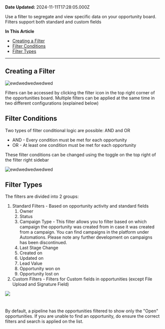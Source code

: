 **Date Updated:** 2024-11-11T17:28:05.000Z

Use a filter to segregate and view specific data on your opportunity board. Filters support both standard and custom fields

  
**In This Article**

   * [Creating a Filter](#Creating-a-Filter)[](#Filter-Conditions)
   * [Filter Conditions](#Filter-Conditions)
   * [Filter Types](#Filter-Types)

---

## Creating a Filter

![ewdwedwedwedwed](https://s3.amazonaws.com/cdn.freshdesk.com/data/helpdesk/attachments/production/155010723450/original/mG8OjrTq9drIFIld3VjqTD4XzVvcehKYMA.png?1697887930)

Filters can be accessed by clicking the filter icon in the top right corner of the opportunities board. Multiple filters can be applied at the same time in two different configurations (explained below)

  
## Filter Conditions

Two types of filter conditional logic are possible: AND and OR

* AND - Every condition must be met for each opportunity
* OR - At least one condition must be met for each opportunity

  
These filter conditions can be changed using the toggle on the top right of the filter right sidebar

![ewdwedwedwedwed](https://s3.amazonaws.com/cdn.freshdesk.com/data/helpdesk/attachments/production/155010724516/original/eyLkEgcZZJDNHixNPdY-YrxhpRkcsvWI_Q.jpeg?1697889963)

  
## Filter Types

The filters are divided into 2 groups:

1. Standard Filters - Based on opportunity activity and standard fields  
   1. Owner  
   2. Status  
   3. Campaign Type - This filter allows you to filter based on which campaign the opportunity was created from in case it was created from a campaign. You can find campaigns in the platform under Automations. Please note any further development on campaigns has been discontinued.  
   4. Last Stage Change  
   5. Created on  
   6. Updated on  
   7. Lead Value  
   8. Opportunity won on  
   9. Opportunity lost on
2. Custom Filters - Filters for Custom fields in opportunities (except File Upload and Signature Field)

![](https://s3.amazonaws.com/cdn.freshdesk.com/data/helpdesk/attachments/production/155010724541/original/qcrD6-TOi2ilv7E7cWibUVAJUbU_CHyecQ.png?1697890046)

# 

By default, a pipeline has the opportunities filtered to show only the "Open" opportunities. If you are unable to find an opportunity, do ensure the correct filters and search is applied on the list. 

  
